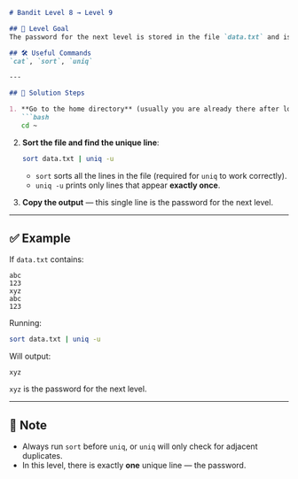 ```markdown
# Bandit Level 8 → Level 9

## 📝 Level Goal
The password for the next level is stored in the file `data.txt` and is the **only line of text that occurs only once**.

## 🛠️ Useful Commands
`cat`, `sort`, `uniq`

---

## 🚀 Solution Steps

1. **Go to the home directory** (usually you are already there after login):
   ```bash
   cd ~
   ```

2. **Sort the file and find the unique line**:
   ```bash
   sort data.txt | uniq -u
   ```

   - `sort` sorts all the lines in the file (required for `uniq` to work correctly).
   - `uniq -u` prints only lines that appear **exactly once**.

3. **Copy the output** — this single line is the password for the next level.

---

## ✅ Example

If `data.txt` contains:
```
abc
123
xyz
abc
123
```

Running:
```bash
sort data.txt | uniq -u
```

Will output:
```
xyz
```

`xyz` is the password for the next level.

---

## 🔐 Note
- Always run `sort` before `uniq`, or `uniq` will only check for adjacent duplicates.
- In this level, there is exactly **one** unique line — the password.
```
